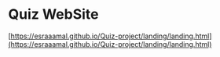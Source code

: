 # Quiz WebSite 
[https://esraaamal.github.io/Quiz-project/landing/landing.html](https://esraaamal.github.io/Quiz-project/landing/landing.html)

